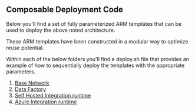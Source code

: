 ## Composable Deployment Code

Below you'll find a set of fully parameterized ARM templates that can be used to deploy the above noted architecture. 

These ARM templates have been constructed in a modular way to optimize reuse potential.

Within each of the below folders you'll find a deploy.sh file that provides an example of how to sequentially deploy the templates with the appropriate parameters.

1. [Base Network](https://github.com/microsoft/implementation-patterns/tree/main/pattern-datafactory-databricks/components/base-network)
2. [Data Factory](https://github.com/microsoft/implementation-patterns/tree/main/pattern-datafactory-databricks/components/data-factory)
3. [Self Hosted Integration runtime](https://github.com/microsoft/implementation-patterns/tree/main/pattern-datafactory-databricks/components/self-hosted-integration-runtime)
4. [Azure Integration runtime](https://github.com/microsoft/implementation-patterns/tree/main/pattern-datafactory-databricks/components/azure-integration-runtime)
